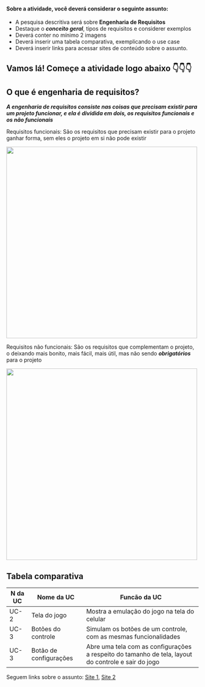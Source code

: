 
#### Sobre a atividade, você deverá considerar o seguinte assunto:

- A pesquisa descritiva será sobre **Engenharia de Requisitos**
- Destaque o **_conceito geral_**, tipos de requisitos e considerer exemplos
- Deverá conter no mínimo 2 imagens
- Deverá inserir uma tabela comparativa, exemplicando o use case
- Deverá inserir links para acessar sites de conteúdo sobre o assunto.

## Vamos lá! Começe a atividade logo abaixo 👇👇👇

## O que é engenharia de requisitos?
 **_A engenharia de requisitos consiste nas coisas que precisam existir para um projeto funcionar, e ela é dividida em dois, os requisitos funcionais e os não funcionais_**

 Requisitos funcionais: São os requisitos que precisam existir para o projeto ganhar forma, sem eles o projeto em si não pode existir

 <img src="https://res.cloudinary.com/practicaldev/image/fetch/s--SKUh3GHz--/c_limit%2Cf_auto%2Cfl_progressive%2Cq_auto%2Cw_800/https://dev-to-uploads.s3.amazonaws.com/uploads/articles/o63vc02gw53b0r1xw505.jpg" width="500">
 
 Requisitos não funcionais: São os requisitos que complementam o projeto, o deixando mais bonito, mais fácil, mais útil, mas não sendo **_obrigatórios_** para o projeto

 <img src="https://lh4.googleusercontent.com/ZeJ892YyP8sdF_7JNesPcJJjFzNT6ordRspJM021tjW1ndepN-HpMlAtQCZGo4fjSDZavStNPi-S6oZtS-UDQ4DID6byz59yCHjKyd572trbrjc51Azo7X827YR-wjFM_juvUZnsYQkDcNS6l3fjKoc" width="500">

## Tabela comparativa

| N da UC | Nome da UC             | Funcão da UC                                                                                        |
|---------|------------------------|-----------------------------------------------------------------------------------------------------|
| UC-2    | Tela do jogo           | Mostra a emulação do jogo na tela do celular                                                        |
| UC-3    | Botões do controle     | Simulam os botões de um controle, com as mesmas funcionalidades                                     |
| UC-3    | Botão de configurações | Abre uma tela com as configurações a respeito do tamanho de tela, layout do controle e sair do jogo |

 Seguem links sobre o assunto:
[Site 1](https://www.mestresdaweb.com.br/tecnologias/requisitos-funcionais-e-nao-funcionais-o-que-sao), [Site 2](https://blog.casadodesenvolvedor.com.br/requisitos-funcionais-e-nao-funcionais/)
